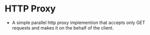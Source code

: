 # HTTP Proxy
 * A simple parallel http proxy implemention that accepts only GET requests and makes it on the behalf of the client.
